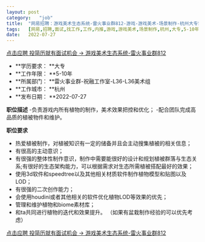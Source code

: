 ```yaml
---
layout:	post
category:	"job"
title:	"网易招聘：游戏美术生态系统-雷火事业群812-游戏-游戏美术-场景制作-杭州大专5-10年"
tags:	[网易,招聘,面试,找工作,工作,内推,游戏,游戏美术,场景制作,杭州,大专,5-10年]
date:	2022-07-27
---
```


[点击应聘 投简历就有面试机会 -> 游戏美术生态系统-雷火事业群812](http://mobile.bole.netease.com/bole/boleDetail?id=41804&employeeId=346f03c3cda5f04c&key=all)



- **学历要求： **大专
- **工作年限： **5-10年
- **所属部门： **雷火事业群-祝融工作室-L36-L36美术组
- **工作城市： **杭州
- **发布日期： **2022-07-27



**职位描述**
-负责游戏内所有植物的制作，美术效果把控和优化；
-配合团队完成高品质的植被物件和维护。




**职位要求**
- 热爱植被制作，对植被知识有一定的储备并且会主动搜集植被的相关信息；
- 有很高的主动意识；
- 有很强的整体性制作意识，制作中需要能很好的设计和规划植被群落与生态关系;有很好的生态架构能力，可以根据需求对生态所需植被搭配最好的效果；
- 使用3d软件和speedtree以及其他相关材质软件制作植物模型和贴图以及LOD；
- 有很强的二次创作能力；
- 会使用houdini或者其他相关的软件优化植物LOD等效果的优先；
- 管理和维护植物和biome素材库；
- 和ta共同进行植物的迭代和效果提升。
（如果有盆栽制作经验的可以优先考虑）




[点击应聘 投简历就有面试机会 -> 游戏美术生态系统-雷火事业群812](http://mobile.bole.netease.com/bole/boleDetail?id=41804&employeeId=346f03c3cda5f04c&key=all)